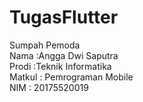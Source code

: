 # TugasFlutter
Sumpah Pemoda<br>
Nama :Angga Dwi Saputra<br>
Prodi :Teknik Informatika<br>
Matkul : Pemrograman Mobile<br>
NIM : 20175520019<br>

